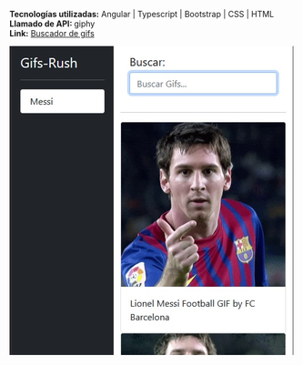 <b>Tecnologías utilizadas:</b> Angular | Typescript | Bootstrap | CSS | HTML <br>
<b>Llamado de API: </b>giphy<br>
<b>Link:</b> <a href="https://fran-buscador-gif.netlify.app/">Buscador de gifs</a>

<div>
    <img src="https://github.com/rush71/files/blob/main/gifs_rush.jpg" alt=""> <br>
    
</div>
